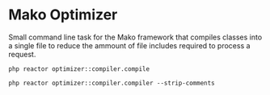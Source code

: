 # Mako Optimizer

Small command line task for the Mako framework that compiles classes into a single file to reduce the ammount of file includes required to process a request.

	php reactor optimizer::compiler.compile

	php reactor optimizer::compiler.compiler --strip-comments